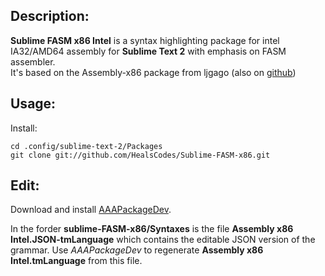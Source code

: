 ## Description:

**Sublime FASM x86 Intel** is a syntax highlighting package for intel IA32/AMD64 assembly for **Sublime Text 2** with emphasis on FASM assembler.   
It's based on the Assembly-x86 package from ljgago (also on [github](https://github.com/ljgago/Assembly-x86.git))

## Usage:

Install:
  
    cd .config/sublime-text-2/Packages
    git clone git://github.com/HealsCodes/Sublime-FASM-x86.git

## Edit:

Download and install [AAAPackageDev](https://bitbucket.org/guillermooo/aaapackagedev).

In the forder **sublime-FASM-x86/Syntaxes** is the file **Assembly x86 Intel.JSON-tmLanguage** which contains the editable JSON version of the grammar. Use *AAAPackageDev* to regenerate **Assembly x86 Intel.tmLanguage** from this file.
